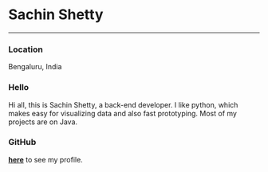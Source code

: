 # Sachin Shetty

---

### Location

Bengaluru, India

### Hello

Hi all, this is Sachin Shetty, a back-end developer. I like python, which makes easy for visualizing data and also fast prototyping. Most of my projects are on Java.

### GitHub

[**here**](https://github.com/sachinsshetty) to see my profile.
